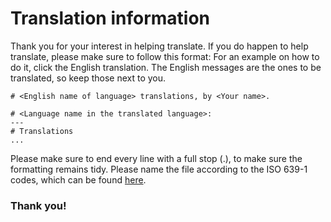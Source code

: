 # Translation information

Thank you for your interest in helping translate. If you do happen to help translate, please make sure to follow this format:
For an example on how to do it, click the English translation. The English messages are the ones to be translated, so keep those next to you.
```
# <English name of language> translations, by <Your name>.

# <Language name in the translated language>:
---
# Translations
...
```
Please make sure to end every line with a full stop (.), to make sure the formatting remains tidy.
Please name the file according to the ISO 639-1 codes, which can be found [here](https://en.wikipedia.org/wiki/List_of_ISO_639-1_codes).
### Thank you!
